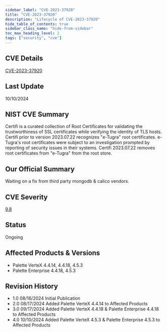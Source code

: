 ```yaml
---
sidebar_label: "CVE-2023-37920"
title: "CVE-2023-37920"
description: "Lifecycle of CVE-2023-37920"
hide_table_of_contents: true
sidebar_class_name: "hide-from-sidebar"
toc_max_heading_level: 2
tags: ["security", "cve"]
---
```


## CVE Details

[CVE-2023-37920](https://nvd.nist.gov/vuln/detail/CVE-2023-37920)

## Last Update

10/10/2024

## NIST CVE Summary

Certifi is a curated collection of Root Certificates for validating the trustworthiness of SSL certificates while
verifying the identity of TLS hosts. Certifi prior to version 2023.07.22 recognizes "e-Tugra" root certificates.
e-Tugra's root certificates were subject to an investigation prompted by reporting of security issues in their systems.
Certifi 2023.07.22 removes root certificates from "e-Tugra" from the root store.

## Our Official Summary

Waiting on a fix from third party mongodb & calico vendors.

## CVE Severity

[9.8](https://nvd.nist.gov/vuln/detail/CVE-2023-37920)

## Status

Ongoing

## Affected Products & Versions

- Palette VerteX 4.4.14, 4.4.18, 4.5.3
- Palette Enterprise 4.4.18, 4.5.3

## Revision History

- 1.0 08/16/2024 Initial Publication
- 2.0 08/17/2024 Added Palette VerteX 4.4.14 to Affected Products
- 3.0 09/17/2024 Added Palette VerteX 4.4.18 & Palette Enterprise 4.4.18 to Affected Products
- 4.0 10/10/2024 Added Palette VerteX 4.5.3 & Palette Enterprise 4.5.3 to Affected Products
